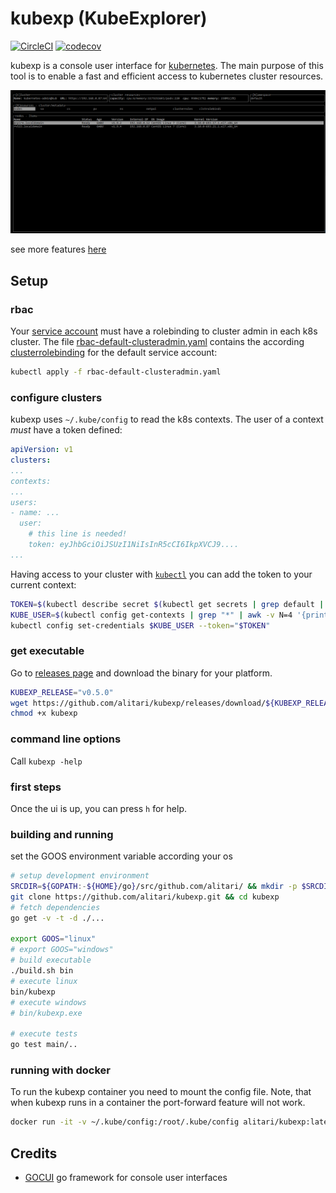 # kubexp (KubeExplorer)

[![CircleCI](https://circleci.com/gh/alitari/kubexp.svg?style=svg&circle-token=0a1cb7c84884d737a8f742e7775ef88dbda65aff)](https://circleci.com/gh/alitari/kubexp)
[![codecov](https://codecov.io/gh/alitari/kubexp/branch/master/graph/badge.svg)](https://codecov.io/gh/alitari/kubexp)

kubexp is a console user interface for [kubernetes](https://kubernetes.io/). The main purpose of this tool is to enable a fast and efficient access to kubernetes cluster resources.

![browse](./gifs/browse.gif)

see more features [here](./gifs/features.md)

## Setup

### rbac

Your [service account](https://kubernetes.io/docs/tasks/configure-pod-container/configure-service-account/) must have a rolebinding to cluster admin in each k8s cluster. The file [rbac-default-clusteradmin.yaml](./rbac-default-clusteradmin.yaml) contains the according [clusterrolebinding]((https://kubernetes.io/docs/admin/authorization/rbac/#kubectl-create-clusterrolebinding)) for the default service account:

```bash
kubectl apply -f rbac-default-clusteradmin.yaml
```

### configure clusters

kubexp uses `~/.kube/config` to read the k8s contexts. The user of a context *must* have a token defined:

```yaml
apiVersion: v1
clusters:
...
contexts:
...
users:
- name: ...
  user:
    # this line is needed!
    token: eyJhbGciOiJSUzI1NiIsInR5cCI6IkpXVCJ9....
...
```

Having access to your cluster with [`kubectl`](https://kubernetes.io/docs/user-guide/kubectl-overview/) you can add the token to your current context:

```bash
TOKEN=$(kubectl describe secret $(kubectl get secrets | grep default | cut -f1 -d ' ') | grep -E '^token' | cut -f2 -d':' | tr -d '\t' | xargs)
KUBE_USER=$(kubectl config get-contexts | grep "*" | awk -v N=4 '{print $N}')
kubectl config set-credentials $KUBE_USER --token="$TOKEN"
```

### get executable

Go to [releases page](https://github.com/alitari/kubexp/releases) and download the binary for your platform.

```bash
KUBEXP_RELEASE="v0.5.0"
wget https://github.com/alitari/kubexp/releases/download/${KUBEXP_RELEASE}/kubexp
chmod +x kubexp
```

### command line options

Call `kubexp -help`

### first steps

Once the ui is up, you can press `h` for help.

### building and running

set the GOOS environment variable according your os

```bash
# setup development environment
SRCDIR=${GOPATH:-${HOME}/go}/src/github.com/alitari/ && mkdir -p $SRCDIR && cd $SRCDIR
git clone https://github.com/alitari/kubexp.git && cd kubexp
# fetch dependencies
go get -v -t -d ./...

export GOOS="linux"
# export GOOS="windows"
# build executable
./build.sh bin
# execute linux
bin/kubexp
# execute windows
# bin/kubexp.exe

# execute tests
go test main/..
```

### running with docker

To run the kubexp container you need to mount the config file. Note, that when kubexp runs in a container the port-forward feature will not work.

```bash
docker run -it -v ~/.kube/config:/root/.kube/config alitari/kubexp:latest
```

## Credits

- [GOCUI](https://github.com/jroimartin/gocui) go framework for console user interfaces
